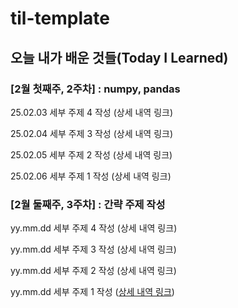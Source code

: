 # til-template

## 오늘 내가 배운 것들(Today I Learned)

### [2월 첫째주, 2주차] : numpy, pandas

25.02.03 세부 주제 4 작성 (상세 내역 링크)

25.02.04 세부 주제 3 작성 (상세 내역 링크)

25.02.05 세부 주제 2 작성 (상세 내역 링크)

25.02.06 세부 주제 1 작성 (상세 내역 링크)

### [2월 둘째주, 3주차] : 간략 주제 작성 

yy.mm.dd 세부 주제 4 작성 (상세 내역 링크)

yy.mm.dd 세부 주제 3 작성 (상세 내역 링크)

yy.mm.dd 세부 주제 2 작성 (상세 내역 링크)

yy.mm.dd 세부 주제 1 작성 ([상세 내역 링크](https://github.com/kakao-cloud-edu-5/til-template/blob/main/Jan/yyyy-mm-dd))
